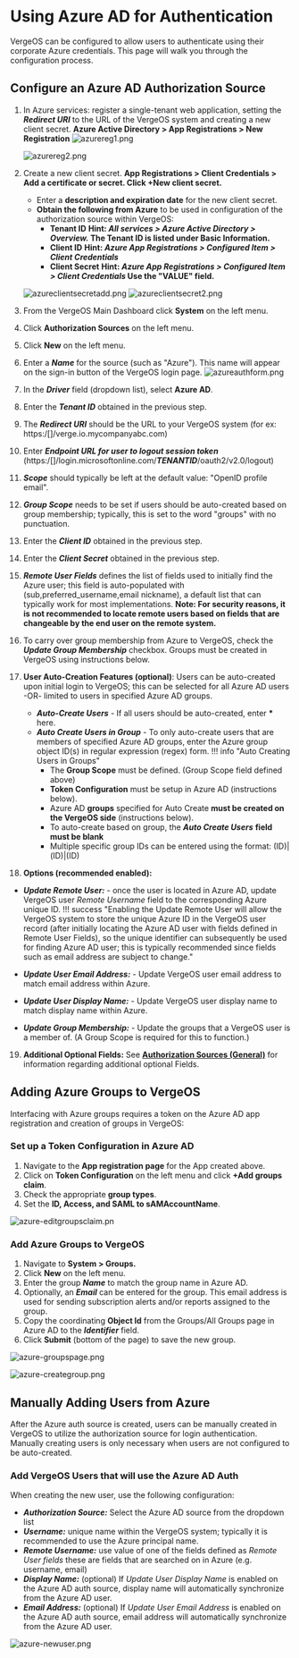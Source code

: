 
# Using Azure AD for Authentication

VergeOS can be configured to allow users to authenticate using their corporate Azure credentials. This page will walk you through the configuration process.

## Configure an Azure AD Authorization Source

1. In Azure services: register a single-tenant web application, setting the ***Redirect URI*** to the URL of the VergeOS system and creating a new client secret. **Azure Active Directory > App Registrations > New Registration**
    ![azurereg1.png](/product-guide/screenshots/azurereg1.png)

    ![azurereg2.png](/product-guide/screenshots/azurereg2.png)

2. Create a new client secret. **App Registrations > Client Credentials > Add a certificate or secret. Click +New client secret.**
   - Enter a **description and expiration date** for the new client secret.
   - **Obtain the following from Azure** to be used in configuration of the authorization source within VergeOS:
       - **Tenant ID** **Hint: *All services > Azure Active Directory > Overview.* The Tenant ID is listed under Basic Information.**
       - **Client ID** **Hint: *Azure App Registrations > Configured Item > Client Credentials***
       - **Client Secret** **Hint: *Azure App Registrations > Configured Item > Client Credentials* Use the "VALUE" field.**

    ![azureclientsecretadd.png](/product-guide/screenshots/azureclientsecretadd.png)
    ![azureclientsecret2.png](/product-guide/screenshots/azureclientsecret2.png)

3. From the VergeOS Main Dashboard click **System** on the left menu.
4. Click **Authorization Sources** on the left menu.
5. Click **New** on the left menu.
6. Enter a ***Name*** for the source (such as "Azure"). This name will appear on the sign-in button of the VergeOS login page.
    ![azureauthform.png](/product-guide/screenshots/azureauthform.png)

7. In the ***Driver*** field (dropdown list), select **Azure AD**.
8. Enter the ***Tenant ID*** obtained in the previous step.
9. The ***Redirect URI*** should be the URL to your VergeOS system
(for ex: https:/[]/verge.io.mycompanyabc.com)
10. Enter ***Endpoint URL for user to logout session token***
(https:/[]/login.microsoftonline.com/***TENANTID***/oauth2/v2.0/logout)
11. ***Scope*** should typically be left at the default value: "OpenID profile email".
12. ***Group Scope*** needs to be set if users should be auto-created based on group membership; typically, this is set to the word "groups" with no punctuation.
13. Enter the ***Client ID*** obtained in the previous step.
14. Enter the ***Client Secret*** obtained in the previous step.
15. ***Remote User Fields*** defines the list of fields used to initially find the Azure user; this field is auto-populated with (sub,preferred_username,email nickname), a default list that can typically work for most implementations. **Note: For security reasons, it is not recommended to locate remote users based on fields that are changeable by the end user on the remote system.**
16. To carry over group membership from Azure to VergeOS, check the ***Update Group Membership*** checkbox. Groups must be created in VergeOS using instructions below.
17. **User Auto-Creation Features (optional)**: Users can be auto-created upon initial login to VergeOS; this can be selected for all Azure AD users -OR- limited to users in specified Azure AD groups.
    - ***Auto-Create Users*** - If all users should be auto-created, enter **\*** here.
    - ***Auto Create Users in Group*** - To only auto-create users that are members of specified Azure AD groups, enter the Azure group object ID(s) in regular expression (regex) form.
!!! info "Auto Creating Users in Groups"
      - The **Group Scope** must be defined. (Group Scope field defined above)
      - **Token Configuration** must be setup in Azure AD (instructions below).
      - Azure AD **groups** specified for Auto Create **must be created on the VergeOS side** (instructions below).
      - To auto-create based on group, the ***Auto Create Users*** **field must be blank**
      - Multiple specific group IDs can be entered using the format: (ID)|(ID)|(ID) 

18. **Options (recommended enabled):**

- ***Update Remote User:*** - once the user is located in Azure AD, update VergeOS user *Remote Username* field to the corresponding Azure unique ID.
!!! success "Enabling the Update Remote User will allow the VergeOS system to store the unique Azure ID in the VergeOS user record (after initially locating the Azure AD user with fields defined in Remote User Fields), so the unique identifier can subsequently be used for finding Azure AD user; this is typically recommended since fields such as email address are subject to change."

- ***Update User Email Address:*** - Update VergeOS user email address to match email address within Azure.
- ***Update User Display Name:*** - Update VergeOS user display name to match display name within Azure.
- ***Update Group Membership:*** - Update the groups that a VergeOS user is a member of. (A Group Scope is required for this to function.)

19. **Additional Optional Fields:**  See [**Authorization Sources (General)**](/product-guide/auth/auth-sources-general) for information regarding additional optional Fields.

## Adding Azure Groups to VergeOS

Interfacing with Azure groups requires a token on the Azure AD app registration and creation of groups in VergeOS:

### Set up a Token Configuration in Azure AD

1. Navigate to the **App registration page** for the App created above.
2. Click on **Token Configuration** on the left menu and click **+Add groups claim**.
3. Check the appropriate **group types**.
4. Set the **ID, Access, and SAML to sAMAccountName**.

![azure-editgroupsclaim.pn](/product-guide/screenshots/azure-editgroupsclaim.png)

### Add Azure Groups to VergeOS

1. Navigate to **System > Groups.**
2. Click **New** on the left menu.
3. Enter the group ***Name*** to match the group name in Azure AD.
4. Optionally, an ***Email*** can be entered for the group. This email address is used for sending subscription alerts and/or reports assigned to the group.
5. Copy the coordinating **Object Id** from the Groups/All Groups page in Azure AD to the ***Identifier*** field.
6. Click **Submit** (bottom of the page) to save the new group.

![azure-groupspage.png](/product-guide/screenshots/azure-groupspage.png)

![azure-creategroup.png](/product-guide/screenshots/azure-creategroup.png)

## Manually Adding Users from Azure

After the Azure auth source is created, users can be manually created in VergeOS to utilize the authorization source for login authentication. Manually creating users is only necessary when users are not configured to be auto-created.

### Add VergeOS Users that will use the Azure AD Auth

When creating the new user, use the following configuration:

- ***Authorization Source:*** Select the Azure AD source from the dropdown list
- ***Username:*** unique name within the VergeOS system; typically it is recommended to use the Azure principal name.
- ***Remote Username:*** use value of one of the fields defined as *Remote User fields* these are fields that are searched on in Azure (e.g. username, email)
- ***Display Name:*** (optional) If *Update User Display Name* is enabled on the Azure AD auth source, display name will automatically synchronize from the Azure AD user.
- ***Email Address:*** (optional) If *Update User Email Address* is enabled on the Azure AD auth source, email address will automatically synchronize from the Azure AD user.

![azure-newuser.png](/product-guide/screenshots/azure-newuser.png)